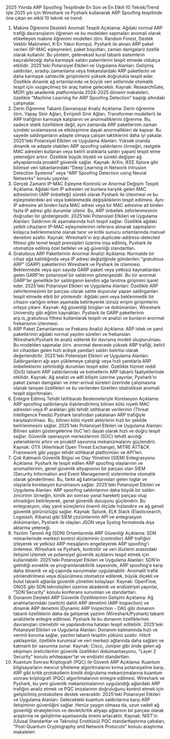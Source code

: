 2025 Yılında ARP Spoofing Tespitinde En Son ve En Etkili 10 Teknik/Trend
İşte 2025 yılı için Wireshark ve Pyshark kullanarak ARP Spoofing tespitinde öne çıkan en etkili 10 teknik ve trend:

1. Makine Öğrenimi Destekli Anomali Tespiti
Açıklama: Ağdaki normal ARP trafiği davranışlarını öğrenen ve bu modelden sapmaları anomali olarak etiketleyen makine öğrenimi modelleri (örn. Random Forest, Destek Vektör Makineleri, K-En Yakın Komşu). Pyshark ile alınan ARP paket verileri (IP-MAC eşleşmeleri, paket boyutları, zaman damgaları) özellik olarak kullanılır. Bu yöntem, geleneksel kural tabanlı sistemlerin kaçırabileceği daha karmaşık saldırı paternlerini tespit etmede oldukça etkilidir.
2025'teki Potansiyel Etkileri ve Uygulama Alanları: Gelişmiş saldırıları, sıradışı zamanlama veya frekanslardaki ARP paketlerini ve daha karmaşık sahtecilik girişimlerini yüksek doğrulukla tespit eder. Özellikle dinamik ağ ortamlarında ve büyük veri setlerinde otomatik tespit için vazgeçilmez bir araç haline gelecektir.
Kaynak: ResearchGate, MDPI gibi akademik platformlarda 2024-2025 dönemi makaleleri, özellikle "Machine Learning for ARP Spoofing Detection" başlığı altındaki çalışmalar.
2. Derin Öğrenme Tabanlı Davranışsal Analiz
Açıklama: Derin öğrenme (örn. Yapay Sinir Ağları, Evrişimli Sinir Ağları, Transformer modelleri) ile ARP trafiğinin karmaşık kalıplarını ve anormalliklerini öğrenme. Bu, sadece statik özelliklere değil, aynı zamanda ARP paketlerinin zaman içindeki sıralamasına ve etkileşimine dayalı anormallikleri de kapsar. Bu sayede saldırganların adapte olmaya çalışan taktiklerini daha iyi yakalar.
2025'teki Potansiyel Etkileri ve Uygulama Alanları: Yüksek oranda dinamik ve adapte olabilen ARP spoofing saldırılarını (örneğin, rastgele MAC adresleri kullanan veya belirli aralıklarla saldırı yapan) tespit etme yeteneğini artırır. Özellikle büyük ölçekli ve sürekli değişen ağ altyapılarında proaktif güvenlik sağlar.
Kaynak: ArXiv, IEEE Xplore gibi bilimsel veri tabanlarındaki "Deep Learning in Network Intrusion Detection Systems" veya "ARP Spoofing Detection using Neural Networks" konulu yayınlar.
3. Gerçek Zamanlı IP-MAC Eşleşme Kontrolü ve Anormal Değişim Tespiti
Açıklama: Ağdaki tüm IP adresleri ve bunlara karşılık gelen MAC adreslerinin (ARP önbelleği) sürekli olarak Pyshark ile izlenmesi ve bu eşleşmelerdeki ani veya beklenmedik değişikliklerin tespit edilmesi. Aynı IP adresine ait birden fazla MAC adresi veya bir MAC adresine ait birden fazla IP adresi gibi durumlar izlenir. Bu, ARP önbellek zehirlenmesinin doğrudan bir göstergesidir.
2025'teki Potansiyel Etkileri ve Uygulama Alanları: Saldırının ilk aşamalarında hızlı tespit sağlar. Özellikle ağdaki yetkili cihazların IP-MAC eşleşmelerinin referans alınarak sapmaların kolayca belirlenmesine olanak tanır ve kritik sunucu ortamlarında manuel denetimi azaltır.
Kaynak: Wireshark'ın arp.duplicate-address-detected filtresi gibi temel tespit prensipleri üzerine inşa edilmiş, Pyshark ile otomatize edilmiş özel betikler ve ağ güvenliği standartları.
4. Gratuitous ARP Paketlerinin Anormal Analizi
Açıklama: Normalde bir cihaz ağa katıldığında veya IP adresi değiştiğinde gönderilen "gratuitous ARP" (GARP) paketlerinin Wireshark ve Pyshark ile izlenmesi. Beklenmedik veya aşırı sayıda GARP paketi veya yetkisiz kaynaklardan gelen GARP'ler potansiyel bir saldırının göstergesidir. Bu tür anormal GARP'ler genellikle bir saldırganın kendini ağa tanıtma girişimini işaret eder.
2025'teki Potansiyel Etkileri ve Uygulama Alanları: Özellikle ARP zehirlenmesinin bir parçası olarak sahte duyurular yapan saldırganları tespit etmede etkili bir yöntemdir. Ağdaki yeni veya beklenmedik bir cihazın varlığını erken aşamada belirleyerek izinsiz erişim girişimlerini ortaya çıkarır.
Kaynak: Ağ güvenliği blogları ve dokümanları, Wireshark University gibi eğitim kaynakları. Pyshark ile GARP paketlerinin arp.is_gratuitous filtresi kullanılarak tespiti ve analizi ve bunların anormal frekansının izlenmesi.
5. ARP Paket Zamanlaması ve Frekans Analizi
Açıklama: ARP istek ve yanıt paketlerinin ağdaki normal yayılım süreleri ve frekansları Wireshark/Pyshark ile analiz edilerek bir davranış modeli oluşturulması. Bu modelden sapmalar (örn. anormal derecede yüksek ARP trafiği, belirli bir cihazdan gelen hızlı ardışık yanıtlar) saldırı belirtisi olarak değerlendirilir.
2025'teki Potensiyel Etkileri ve Uygulama Alanları: Saldırganların ağı aşırı yüklemeye çalıştığı veya hızlı yanıtlarla ARP önbelleklerini zehirlediği durumları tespit eder. Özellikle hizmet reddi (DoS) tabanlı ARP saldırılarında ve botnetlerin ARP tabanlı faaliyetlerinde etkilidir.
Kaynak: Ağ analizi ve adli bilişim üzerine yayınlar, Pyshark'ın paket zaman damgaları ve inter-arrival süreleri üzerinde çalışmasına olanak tanıyan özellikleri ve bu verilerden türetilen istatistiksel anomali tespit algoritmaları.
6. Entegre Edilmiş Tehdit İstihbaratı Beslemeleriyle Korelasyon
Açıklama: ARP spoofing saldırılarıyla ilişkilendirilmiş bilinen kötü niyetli MAC adresleri veya IP aralıkları gibi tehdit istihbaratı verilerinin (Threat Intelligence Feeds) Pyshark tarafından yakalanan ARP trafiğiyle karşılaştırılması. Bu, bilinen kötü niyetli aktörlerin hızlı bir şekilde belirlenmesini sağlar.
2025'teki Potansiyel Etkileri ve Uygulama Alanları: Bilinen saldırı göstergelerine (IoC'ler) dayalı olarak hızlı ve doğru tespit sağlar. Güvenlik operasyon merkezlerinin (SOC) tehdit avcılığı yeteneklerini artırır ve proaktif savunma mekanizmalarını güçlendirir.
Kaynak: OTX (AlienVault Open Threat Exchange), MITRE ATT&CK Framework gibi yaygın tehdit istihbarat platformları ve API'leri.
7. Çok Katmanlı Güvenlik Bilgisi ve Olay Yönetimi (SIEM) Entegrasyonu
Açıklama: Pyshark ile tespit edilen ARP spoofing olaylarının ve anomalilerinin, genel güvenlik altyapısının bir parçası olan SIEM (Security Information and Event Management) sistemlerine otomatik olarak gönderilmesi. Bu, farklı ağ katmanlarından gelen loglar ve olaylarla korelasyon kurulmasını sağlar.
2025'teki Potansiyel Etkileri ve Uygulama Alanları: ARP spoofing saldırılarının daha büyük bir saldırı zincirinin (örneğin, kimlik avı sonrası yanal hareket) parçası olup olmadığını belirleyerek, genel güvenlik duruşunu güçlendirir. Bu entegrasyon, olay yanıt süreçlerini önemli ölçüde hızlandırır ve ağ geneli güvenlik görünürlüğü sağlar.
Kaynak: Splunk, ELK Stack (Elasticsearch, Logstash, Kibana) gibi SIEM çözümlerinin API ve entegrasyon dokümanları, Pyshark ile olayları JSON veya Syslog formatında dışa aktarma yeteneği.
8. Yazılım Tanımlı Ağ (SDN) Ortamlarında ARP Güvenliği
Açıklama: SDN mimarilerinde merkezi kontrol düzleminin (controller) ARP trafiğini izleyerek ve yetkisiz ARP mesajlarını engelleyerek ARP spoofing'i önlemesi. Wireshark ve Pyshark, kontrolör ve veri düzlemi arasındaki iletişimi izlemek ve potansiyel güvenlik açıklarını tespit etmek için kullanılabilir.
2025'teki Potansiyel Etkileri ve Uygulama Alanları: SDN'in getirdiği esneklik ve programlanabilirlik sayesinde, ARP spoofing'e karşı daha dinamik ve ağ çapında savunmalar uygulanabilir. Anomalili trafik yönlendirilmesi veya düşürülmesi otomatize edilerek, büyük ölçekli ve bulut tabanlı ağlarda güvenlik yönetimi kolaylaşır.
Kaynak: OpenFlow, ONOS gibi SDN teknolojileri üzerine akademik ve endüstriyel yayınlar, "SDN Security" konulu konferans sunumları ve standartları.
9. Donanım Destekli ARP Güvenlik Özelliklerinin Gelişimi
Açıklama: Ağ anahtarlarındaki (switch) dahili ARP denetimi (ARP Inspection) ve dinamik ARP denetimi (Dynamic ARP Inspection - DAI) gibi donanım tabanlı özelliklerin daha da gelişerek yazılım (Wireshark/Pyshark) tabanlı analizlerle entegre edilmesi. Pyshark ile bu donanım özelliklerinin davranışları izlenebilir ve yapılandırma hataları tespit edilebilir.
2025'teki Potansiyel Etkileri ve Uygulama Alanları: Donanım katmanında hızlı ve verimli koruma sağlar, yazılım tabanlı tespitin yükünü azaltır. Hibrit yaklaşımlar, özellikle kurumsal ve veri merkezi ağlarında daha sağlam ve katmanlı bir savunma sunar.
Kaynak: Cisco, Juniper gibi önde gelen ağ ekipmanı üreticilerinin güvenlik özellikleri dokümantasyonu, "Layer 2 Security" konulu whitepaper'lar ve endüstri standartları.
10. Kuantum Sonrası Kriptografi (PQC) ile Güvenli ARP
Açıklama: Kuantum bilgisayarların mevcut şifreleme algoritmalarını kırma potansiyeline karşı, ARP gibi kritik protokollerin kimlik doğrulama mekanizmalarına kuantum sonrası kriptografi (PQC) algoritmalarının entegre edilmesi. Wireshark ve Pyshark, bu yeni güvenlik mekanizmalarının uygulandığı ağlardaki ARP trafiğini analiz etmek ve PQC imzalarının doğruluğunu kontrol etmek için geliştirilmiş protokollere destek verecektir.
2025'teki Potansiyel Etkileri ve Uygulama Alanları: Gelecekteki kuantum saldırılarına karşı ARP iletişiminin güvenliğini sağlar. Henüz yaygın olmasa da, uzun vadeli ağ güvenliği stratejilerinin ve devlet/kritik altyapı ağlarının bir parçası olarak araştırma ve geliştirme aşamasında önemi artacaktır.
Kaynak: NIST'in (Ulusal Standartlar ve Teknoloji Enstitüsü) PQC standartlaştırma çabaları, "Post-Quantum Cryptography and Network Protocols" konulu araştırma makaleleri.
